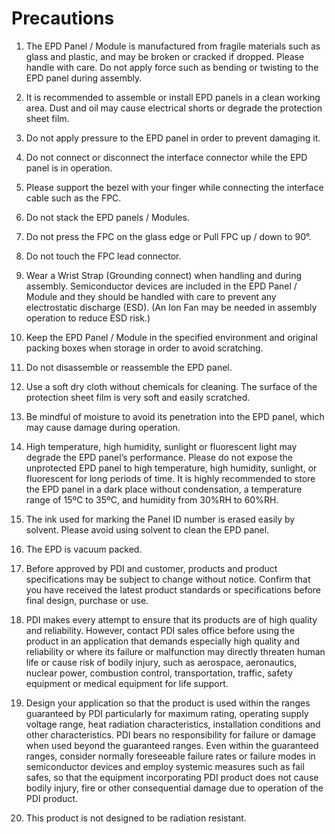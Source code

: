 # Precautions

1. The EPD Panel / Module is manufactured from fragile materials
such as glass and plastic, and may be broken or cracked if dropped.
Please handle with care. Do not apply force such as bending or twisting
to the EPD panel during assembly.

1. It is recommended to assemble or install EPD panels in a clean
working area. Dust and oil may cause electrical shorts or degrade the
protection sheet film.

1. Do not apply pressure to the EPD panel in order to prevent
damaging it.

1. Do not connect or disconnect the interface connector while the
EPD panel is in operation.

1. Please support the bezel with your finger while connecting the
interface cable such as the FPC.

1. Do not stack the EPD panels / Modules.

1. Do not press the FPC on the glass edge or Pull FPC up / down
to 90°.

1. Do not touch the FPC lead connector.

1. Wear a Wrist Strap (Grounding connect) when handling and
during assembly. Semiconductor devices are included in the EPD Panel /
Module and they should be handled with care to prevent any electrostatic
discharge (ESD). (An Ion Fan may be needed in assembly operation to
reduce ESD risk.)

1. Keep the EPD Panel / Module in the specified environment and
original packing boxes when storage in order to avoid scratching.

1. Do not disassemble or reassemble the EPD panel.

1. Use a soft dry cloth without chemicals for cleaning. The surface
of the protection sheet film is very soft and easily scratched.

1. Be mindful of moisture to avoid its penetration into the EPD
panel, which may cause damage during operation.

1. High temperature, high humidity, sunlight or fluorescent light
may degrade the EPD panel’s performance. Please do not expose the
unprotected EPD panel to high temperature, high humidity, sunlight, or
fluorescent for long periods of time. It is highly recommended to store
the EPD panel in a dark place without condensation, a temperature range
of 15ºC to 35ºC, and humidity from 30%RH to 60%RH.

1. The ink used for marking the Panel ID number is erased easily by
solvent. Please avoid using solvent to clean the EPD panel.

1. The EPD is vacuum packed.

1. Before approved by PDI and customer, products and product
specifications may be subject to change without notice. Confirm that you
have received the latest product standards or specifications before
final design, purchase or use.

1. PDI makes every attempt to ensure that its products are of high
quality and reliability. However, contact PDI sales office before using
the product in an application that demands especially high quality and
reliability or where its failure or malfunction may directly threaten
human life or cause risk of bodily injury, such as aerospace,
aeronautics, nuclear power, combustion control, transportation, traffic,
safety equipment or medical equipment for life support.

1. Design your application so that the product is used within the
ranges guaranteed by PDI particularly for maximum rating, operating
supply voltage range, heat radiation characteristics, installation
conditions and other characteristics. PDI bears no responsibility for
failure or damage when used beyond the guaranteed ranges. Even within
the guaranteed ranges, consider normally foreseeable failure rates or
failure modes in semiconductor devices and employ systemic measures such
as fail safes, so that the equipment incorporating PDI product does not
cause bodily injury, fire or other consequential damage due to operation
of the PDI product.

1. This product is not designed to be radiation resistant.